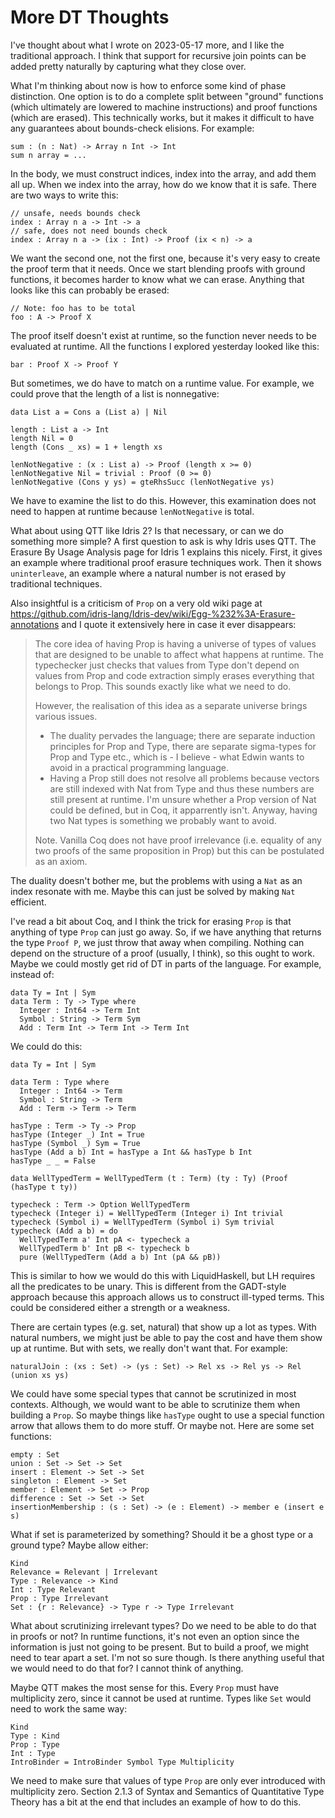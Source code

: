 # More DT Thoughts

I've thought about what I wrote on 2023-05-17 more, and I like the traditional
approach. I think that support for recursive join points can be added pretty
naturally by capturing what they close over.

What I'm thinking about now is how to enforce some kind of phase distinction.
One option is to do a complete split between "ground" functions (which
ultimately are lowered to machine instructions) and proof functions
(which are erased). This technically works, but it makes it difficult
to have any guarantees about bounds-check elisions. For example:

    sum : (n : Nat) -> Array n Int -> Int
    sum n array = ...

In the body, we must construct indices, index into the array, and add them
all up. When we index into the array, how do we know that it is safe. There
are two ways to write this:

    // unsafe, needs bounds check
    index : Array n a -> Int -> a 
    // safe, does not need bounds check
    index : Array n a -> (ix : Int) -> Proof (ix < n) -> a

We want the second one, not the first one, because it's very easy to
create the proof term that it needs. Once we start blending proofs
with ground functions, it becomes harder to know what we can erase.
Anything that looks like this can probably be erased:

    // Note: foo has to be total
    foo : A -> Proof X

The proof itself doesn't exist at runtime, so the function never needs
to be evaluated at runtime. All the functions I explored yesterday
looked like this:

    bar : Proof X -> Proof Y

But sometimes, we do have to match on a runtime value. For example,
we could prove that the length of a list is nonnegative:

    data List a = Cons a (List a) | Nil

    length : List a -> Int
    length Nil = 0
    length (Cons _ xs) = 1 + length xs

    lenNotNegative : (x : List a) -> Proof (length x >= 0)
    lenNotNegative Nil = trivial : Proof (0 >= 0)
    lenNotNegative (Cons y ys) = gteRhsSucc (lenNotNegative ys)

We have to examine the list to do this. However, this examination does not
need to happen at runtime because `lenNotNegative` is total.

What about using QTT like Idris 2? Is that necessary, or can we do something
more simple? A first question to ask is why Idris uses QTT. The
Erasure By Usage Analysis page for Idris 1 explains this nicely. First,
it gives an example where traditional proof erasure techniques work.
Then it shows `uninterleave`, an example where a natural number is not
erased by traditional techniques.

Also insightful is a criticism of `Prop` on a very old wiki page at
https://github.com/idris-lang/Idris-dev/wiki/Egg-%232%3A-Erasure-annotations
and I quote it extensively here in case it ever disappears:

> The core idea of having Prop is having a universe of types of values
> that are designed to be unable to affect what happens at runtime.
> The typechecker just checks that values from Type don't depend on
> values from Prop and code extraction simply erases everything that
> belongs to Prop. This sounds exactly like what we need to do.
>
> However, the realisation of this idea as a separate universe brings various issues.
>
> * The duality pervades the language; there are separate induction principles for
>   Prop and Type, there are separate sigma-types for Prop and Type etc.,
>   which is - I believe - what Edwin wants to avoid in a practical programming language.
> * Having a Prop still does not resolve all problems because vectors are still
>   indexed with Nat from Type and thus these numbers are still present at
>   runtime. I'm unsure whether a Prop version of Nat could be defined, but in Coq,
>   it apparrently isn't. Anyway, having two Nat types is something we probably want
>   to avoid.
>
> Note. Vanilla Coq does not have proof irrelevance (i.e. equality of any two
> proofs of the same proposition in Prop) but this can be postulated as an axiom.

The duality doesn't bother me, but the problems with using a `Nat` as an index
resonate with me. Maybe this can just be solved by making `Nat` efficient.

I've read a bit about Coq, and I think the trick for erasing `Prop` is that
anything of type `Prop` can just go away. So, if we have anything that returns
the type `Proof P`, we just throw that away when compiling. Nothing can
depend on the structure of a proof (usually, I think), so this ought to work.
Maybe we could mostly get rid of DT in parts of the language. For example,
instead of:

    data Ty = Int | Sym
    data Term : Ty -> Type where
      Integer : Int64 -> Term Int
      Symbol : String -> Term Sym
      Add : Term Int -> Term Int -> Term Int

We could do this:

    data Ty = Int | Sym

    data Term : Type where
      Integer : Int64 -> Term
      Symbol : String -> Term
      Add : Term -> Term -> Term

    hasType : Term -> Ty -> Prop
    hasType (Integer _) Int = True
    hasType (Symbol _) Sym = True
    hasType (Add a b) Int = hasType a Int && hasType b Int
    hasType _ _ = False

    data WellTypedTerm = WellTypedTerm (t : Term) (ty : Ty) (Proof (hasType t ty))

    typecheck : Term -> Option WellTypedTerm
    typecheck (Integer i) = WellTypedTerm (Integer i) Int trivial
    typecheck (Symbol i) = WellTypedTerm (Symbol i) Sym trivial
    typecheck (Add a b) = do
      WellTypedTerm a' Int pA <- typecheck a
      WellTypedTerm b' Int pB <- typecheck b
      pure (WellTypedTerm (Add a b) Int (pA && pB))

This is similar to how we would do this with LiquidHaskell, but LH 
requires all the predicates to be unary. This is different from the
GADT-style approach because this approach allows us to construct
ill-typed terms. This could be considered either a strength or a
weakness.

There are certain types (e.g. set, natural) that show up a lot as types.
With natural numbers, we might just be able to pay the cost and have
them show up at runtime. But with sets, we really don't want that.
For example:

    naturalJoin : (xs : Set) -> (ys : Set) -> Rel xs -> Rel ys -> Rel (union xs ys)

We could have some special types that cannot be scrutinized in most
contexts. Although, we would want to be able to scrutinize them when building
a `Prop`. So maybe things like `hasType` ought to use a special function arrow
that allows them to do more stuff. Or maybe not. Here are some set functions:

    empty : Set
    union : Set -> Set -> Set
    insert : Element -> Set -> Set
    singleton : Element -> Set
    member : Element -> Set -> Prop
    difference : Set -> Set -> Set
    insertionMembership : (s : Set) -> (e : Element) -> member e (insert e s)

What if set is parameterized by something? Should it be a ghost type or
a ground type? Maybe allow either:

    Kind
    Relevance = Relevant | Irrelevant
    Type : Relevance -> Kind
    Int : Type Relevant
    Prop : Type Irrelevant
    Set : {r : Relevance} -> Type r -> Type Irrelevant

What about scrutinizing irrelevant types? Do we need to be able to do that
in proofs or not? In runtime functions, it's not even an option since the
information is just not going to be present. But to build a proof, we might
need to tear apart a set. I'm not so sure though. Is there anything useful
that we would need to do that for? I cannot think of anything.

Maybe QTT makes the most sense for this. Every `Prop` must have multiplicity
zero, since it cannot be used at runtime. Types like `Set` would need to
work the same way:

    Kind
    Type : Kind
    Prop : Type
    Int : Type
    IntroBinder = IntroBinder Symbol Type Multiplicity 

We need to make sure that values of type `Prop` are only ever introduced
with multiplicity zero. Section 2.1.3 of Syntax and Semantics of
Quantitative Type Theory has a bit at the end that includes an example
of how to do this.
